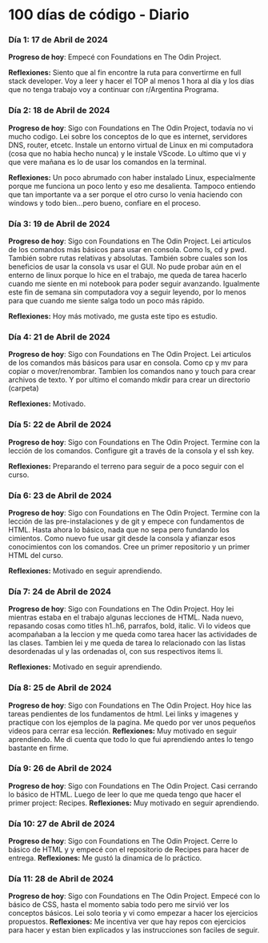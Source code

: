 # 100 días de código - Diario

### Día 1: 17 de Abril de 2024

**Progreso de hoy**: Empecé con Foundations en The Odin Project.

**Reflexiones:** Siento que al fin encontre la ruta para convertirme en full stack developer. Voy a leer y hacer el TOP al menos 1 hora al día y los días que no tenga trabajo voy a continuar con r/Argentina Programa.  



### Día 2: 18 de Abril de 2024

**Progreso de hoy**: Sigo con Foundations en The Odin Project, todavía no vi mucho codigo. Lei sobre los conceptos de lo que es internet, servidores DNS, router, etcetc. Instale un entorno virtual de Linux en mi computadora (cosa que no habia hecho nunca) y le instale VScode. Lo ultimo que vi y que vere mañana es lo de usar los comandos en la terminal.

**Reflexiones:** Un poco abrumado con haber instalado Linux, especialmente porque me funciona un poco lento y eso me desalienta. Tampoco entiendo que tan importante va a ser porque el otro curso lo venia haciendo con windows y todo bien...pero bueno, confiare en el proceso.



### Día 3: 19 de Abril de 2024

**Progreso de hoy**: Sigo con Foundations en The Odin Project. Lei articulos de los comandos más básicos para usar en consola. Como ls, cd y pwd. También sobre rutas relativas y absolutas. También sobre cuales son los beneficios de usar la consola vs usar el GUI. No pude probar aún en el enterno de linux porque lo hice en el trabajo, me queda de tarea hacerlo cuando me siente en mi notebook para poder seguir avanzando. Igualmente este fin de semana sin computadora voy a seguir leyendo, por lo menos para que cuando me siente salga todo un poco más rápido.

**Reflexiones:** Hoy más motivado, me gusta este tipo es estudio.



### Día 4: 21 de Abril de 2024

**Progreso de hoy**: Sigo con Foundations en The Odin Project. Lei articulos de los comandos más básicos para usar en consola. Como cp y mv para copiar o mover/renombrar. Tambien los comandos nano y touch para crear archivos de texto. Y por ultimo el comando mkdir para crear un directorio (carpeta)

**Reflexiones:** Motivado.



### Día 5: 22 de Abril de 2024

**Progreso de hoy**: Sigo con Foundations en The Odin Project. Termine con la lección de los comandos. Configure git a través de la consola y el ssh key.

**Reflexiones:** Preparando el terreno para seguir de a poco seguir con el curso.



### Día 6: 23 de Abril de 2024

**Progreso de hoy**: Sigo con Foundations en The Odin Project. Termine con la lección de las pre-instalaciones y de git y empece con fundamentos de HTML. Hasta ahora lo básico, nada que no sepa pero fundando los cimientos. Como nuevo fue usar git desde la consola y afianzar esos conocimientos con los comandos. Cree un primer repositorio y un primer HTML del curso.

**Reflexiones:** Motivado en seguir aprendiendo.


### Día 7: 24 de Abril de 2024

**Progreso de hoy**: Sigo con Foundations en The Odin Project. Hoy lei mientras estaba en el trabajo algunas lecciones de HTML. Nada nuevo, repasando cosas como titles h1..h6, parrafos, bold, italic. Vi lo videos que acompañaban a la leccion y me queda como tarea hacer las actividades de las clases. Tambien lei y me queda de tarea lo relacionado con las listas desordenadas ul y las ordenadas ol, con sus respectivos items li.

**Reflexiones:** Motivado en seguir aprendiendo.



### Día 8: 25 de Abril de 2024

**Progreso de hoy**: Sigo con Foundations en The Odin Project. Hoy hice las tareas pendientes de los fundamentos de html. Lei links y imagenes y practique con los ejemplos de la pagina. Me quedo por ver unos pequeños videos para cerrar esa lección.
**Reflexiones:** Muy motivado en seguir aprendiendo. Me di cuenta que todo lo que fui aprendiendo antes lo tengo bastante en firme.



### Día 9: 26 de Abril de 2024

**Progreso de hoy**: Sigo con Foundations en The Odin Project. Casi cerrando lo básico de HTML. Luego de leer lo que me queda tengo que hacer el primer project: Recipes.
**Reflexiones:** Muy motivado en seguir aprendiendo.


### Día 10: 27 de Abril de 2024

**Progreso de hoy**: Sigo con Foundations en The Odin Project. Cerre lo básico de HTML y y empecé con el repositorio de Recipes para hacer de entrega.
**Reflexiones:** Me gustó la dinamica de lo práctico.

### Día 11: 28 de Abril de 2024

**Progreso de hoy**: Sigo con Foundations en The Odin Project. Empecé con lo básico de CSS, hasta el momento sabia todo pero me sirvió ver los conceptos básicos. Lei solo teoria y vi como empezar a hacer los ejercicios propuestos.
**Reflexiones:** Me incentiva ver que hay repos con ejercicios para hacer y estan bien explicados y las instrucciones son faciles de seguir.
